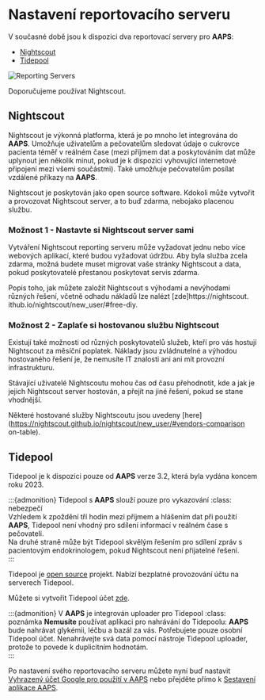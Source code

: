 # Nastavení reportovacího serveru

V současné době jsou k dispozici dva reportovací servery pro **AAPS**:

- [Nightscout](https://nightscout.github.io/)
- [Tidepool](https://www.tidepool.org/)

![Reporting Servers](../images/Building-the-App/ReportingServer.png)

Doporučujeme používat Nightscout.

## Nightscout

Nightscout je výkonná platforma, která je po mnoho let integrována do **AAPS**. Umožňuje uživatelům a pečovatelům sledovat údaje o cukrovce pacienta téměř v reálném čase (mezi příjmem dat a poskytováním dat může uplynout jen několik minut, pokud je k dispozici vyhovující internetové připojení mezi všemi součástmi). Také umožňuje pečovatelům posílat vzdálené příkazy na **AAPS**.

Nightscout je poskytován jako open source software. Kdokoli může vytvořit a provozovat Nightscout server, a to buď zdarma, nebojako placenou službu.

### Možnost 1 - Nastavte si Nightscout server sami

Vytváření Nightscout reporting serveru může vyžadovat jednu nebo více webových aplikací, které budou vyžadovat údržbu. Aby byla služba zcela zdarma, možná budete muset migrovat vaše stránky Nightscout a data, pokud poskytovatelé přestanou poskytovat servis zdarma.

Popis toho, jak můžete založit Nightscout s výhodami a nevýhodami různých řešení, včetně odhadu nákladů lze nalézt [zde]https://nightscout. ithub.io/nightscout/new_user/#free-diy.

### Možnost 2 - Zaplaťe si hostovanou službu Nightscout

Existují také možnosti od různých poskytovatelů služeb, kteří pro vás hostují Nightscout za měsíční poplatek. Náklady jsou zvládnutelné a výhodou hostovaného řešení je, že nemusíte IT znalosti ani ani mít provozní infrastrukturu.

Stávající uživatelé Nightscoutu mohou čas od času přehodnotit, kde a jak je jejich Nightscout server hostován, a přejít na jiné řešení, pokud se stane vhodnější.

Některé hostované služby Nightscoutu jsou uvedeny [here](https://nightscout.github.io/nightscout/new_user/#vendors-comparison on-table).

## Tidepool

Tidepool je k dispozici pouze od **AAPS** verze 3.2, která byla vydána koncem roku 2023.

:::{admonition} Tidepool s **AAPS** slouží pouze pro vykazování
:class: nebezpečí\
Vzhledem k zpoždění tří hodin mezi příjmem a hlášením dat při použití **AAPS**, Tidepool není vhodný pro sdílení informací v reálném čase s pečovateli.\
Na druhé straně může být Tidepool skvělým řešením pro sdílení zpráv s pacientovým endokrinologem, pokud Nightscout není přijatelné řešení.\
:::

Tidepool je [open source](https://github.com/tidepool-org) projekt. Nabízí bezplatné provozování účtu na serverech Tidepool.

Můžete si vytvořit Tidepool účet [zde](https://app.tidepool.org/signup).

:::{admonition} V **AAPS** je integrován uploader pro Tidepool
:class: poznámka
**Nemusíte** používat aplikaci pro nahrávání do Tidepoolu: **AAPS** bude nahrávat glykémii, léčbu a bazál za vás. Potřebujete pouze osobní Tidepool účet. Nenahrávejte svá data pomocí nástroje Tidepool uploader, protože to povede k duplicitním hodnotám.\
:::

Po nastavení svého reportovacího serveru můžete nyní buď nastavit [Vyhrazený účet Google pro použití v AAPS](Dedicated-Google-account-for-AAPS.md) nebo přejděte přímo k [Sestavení aplikace AAPS](building-AAPS.md).
